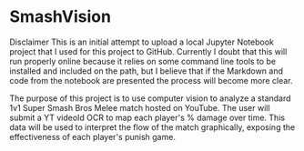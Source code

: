 # SmashVision

Disclaimer
This is an initial attempt to upload a local Jupyter Notebook project that I used for this project to GitHub. Currently I doubt that this will run properly online because it relies on some command line tools to be installed and included on the path, but I believe that if the Markdown and code from the notebook are presented the process will become more clear.

The purpose of this project is to use computer vision to analyze a standard 1v1 Super Smash Bros Melee match hosted on YouTube. The user will submit a YT videoId OCR to map each player's % damage over time. This data will be used to interpret the flow of the match graphically, exposing the effectiveness of each player's punish game.
